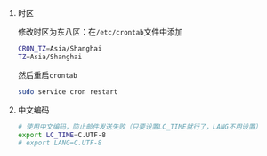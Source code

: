 1. 时区

   修改时区为东八区：在`/etc/crontab`文件中添加

   ```bash
   CRON_TZ=Asia/Shanghai
   TZ=Asia/Shanghai
   ```

   然后重启`crontab`

   ```bash
   sudo service cron restart
   ```

   

2. 中文编码

   ```bash
   # 使用中文编码，防止邮件发送失败（只要设置LC_TIME就行了，LANG不用设置）
   export LC_TIME=C.UTF-8
   # export LANG=C.UTF-8
   ```

   